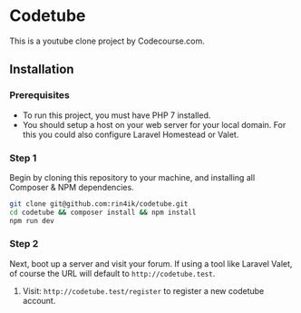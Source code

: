 # Codetube

This is a youtube clone project by Codecourse.com.

## Installation

### Prerequisites

* To run this project, you must have PHP 7 installed.
* You should setup a host on your web server for your local domain. For this you could also configure Laravel Homestead or Valet. 

### Step 1

Begin by cloning this repository to your machine, and installing all Composer & NPM dependencies.

```bash
git clone git@github.com:rin4ik/codetube.git
cd codetube && composer install && npm install
npm run dev
```

### Step 2

Next, boot up a server and visit your forum. If using a tool like Laravel Valet, of course the URL will default to `http://codetube.test`. 

1. Visit: `http://codetube.test/register` to register a new codetube account.